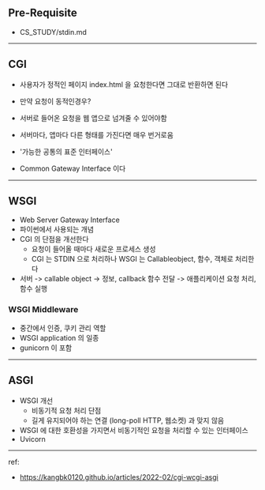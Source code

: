 ## Pre-Requisite
- CS_STUDY/stdin.md

---


## CGI

- 사용자가 정적인 페이지 index.html 을 요청한다면 그대로 반환하면 된다
- 만약 요청이 동적인경우?

- 서버로 들어온 요청을 웹 앱으로 넘겨줄 수 있어야함
- 서버마다, 앱마다 다른 형태를 가진다면 매우 번거로움
- '가능한 공통의 표준 인터페이스'
- Common Gateway Interface 이다

---
## WSGI

- Web Server Gateway Interface
- 파이썬에서 사용되는 개념
- CGI 의 단점을 개선한다
  - 요청이 들어올 때마다 새로운 프로세스 생성
  - CGI 는 STDIN 으로 처리하나 WSGI 는 Callableobject, 함수, 객체로 처리한다
- 서버 -> callable object -> 정보, callback 함수 전달 -> 애플리케이션 요청 처리, 함수 실행


### WSGI Middleware
- 중간에서 인증, 쿠키 관리 역할
- WSGI application 의 일종
- gunicorn 이 포함

---
## ASGI

- WSGI 개선
  - 비동기적 요청 처리 단점
  - 길게 유지되어야 하는 연결 (long-poll HTTP, 웹소켓) 과 맞지 않음
- WSGI 에 대한 호환성을 가지면서 비동기적인 요청을 처리할 수 있는 인터페이스
- Uvicorn

---
ref:
- https://kangbk0120.github.io/articles/2022-02/cgi-wcgi-asgi